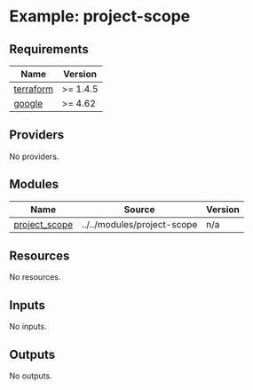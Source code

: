 # Example: project-scope

<!-- BEGINNING OF PRE-COMMIT-TERRAFORM DOCS HOOK -->
## Requirements

| Name | Version |
|------|---------|
| <a name="requirement_terraform"></a> [terraform](#requirement\_terraform) | >= 1.4.5 |
| <a name="requirement_google"></a> [google](#requirement\_google) | >= 4.62 |

## Providers

No providers.

## Modules

| Name | Source | Version |
|------|--------|---------|
| <a name="module_project_scope"></a> [project\_scope](#module\_project\_scope) | ../../modules/project-scope | n/a |

## Resources

No resources.

## Inputs

No inputs.

## Outputs

No outputs.
<!-- END OF PRE-COMMIT-TERRAFORM DOCS HOOK -->
